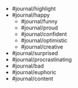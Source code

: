 
- #journal/highlight
- #journal/happy
	- #journal/funny
	- #journal/proud
	- #journal/confident
	- #journal/optimistic
	- #journal/creative
- #journal/surprised
- #journal/procrastinating
- #journal/bad 
- #journal/euphoric 
- #journal/content